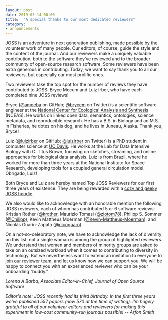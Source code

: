 ```yaml
---
layout: post
date: 2019-05-14 00:00
title:  "A special thanks to our most dedicated reviewers"
category:
- announcements
---
```


JOSS is an adventure in next generation publishing, made possible by the volunteer work of many people. Our editors, of course, guide the style and the content of the journal. And our reviewers make a uniquely valuable contribution, both to the software they’ve reviewed and to the broader community of open-source research software. Some reviewers have been extra generous in contributing. Today, we want to say thank you to all our reviewers, but especially our most prolific ones.

Two reviewers take the top spot for the number of reviews they have contributed to JOSS: 
Bryce Mecum and Luiz Irber, who have each completed nine JOSS reviews!

Bryce ([@amoeba](https://github.com/amoeba) on GitHub; [@brycem](https://twitter.com/brycem) on Twitter) is a scientific software engineer at the [National Center for Ecological Analysis and Synthesis](https://www.nceas.ucsb.edu/) (NCEAS). He works on linked open data, semantics, ontologies, science metadata, and reproducible research. He has a B.S. in Biology and an M.S. in Fisheries, he dotes on his dog, and he lives in Juneau, Alaska. Thank you, Bryce!

Luiz ([@luizirber](https://github.com/luizirber) on GitHub; [@luizirber](https://twitter.com/luizirber) on Twitter) is a PhD student in computer science at [UC Davis](https://www.ucdavis.edu/). He works at the Lab for Data Intensive Biology with C. Titus Brown, focusing on sketches, streaming, and online approaches for biological data analysis. Luiz is from Brazil, where he worked for more than three years at the National Institute for Space Research, developing tools for a coupled general circulation model. Obrigado, Luiz!

Both Bryce and Luiz are hereby named Top JOSS Reviewers for our first three years of existence. They are being rewarded with a [cozy and geeky JOSS hoodie](https://shop.spreadshirt.com/numfocus/joss+the+journal+of+open+source+software+logo-A5c07035bf937642bf0780f56?productType=20&appearance=251).

We also would like to acknowledge with an honorable mention the following JOSS reviewers, each of whom has contributed 5 or 6 software reviews: Kristian Rother ([@krother](https://github.com/krother), Maurizio Tomasi ([@ziotom78](https://github.com/ziotom78)), Philipp S. Sommer ([@Chilipp](https://github.com/Chilipp)), Kevin Mattheus Moerman ([@Kevin-Mattheus-Moerman](https://github.com/Kevin-Mattheus-Moerman)), and Nicolás Guarín-Zapata ([@nicoguaro](https://github.com/nicoguaro)).

On a not-so-celebratory note, we have to acknowledge the lack of diversity on this list: not a single woman is among the group of highlighted reviewers. We understand that women and members of minority groups are asked to take on an outsized workload when it comes to contributing to diversity in technology. But we nevertheless want to extend an invitation to everyone to [join our reviewer team](http://joss.theoj.org/reviewer-signup.html), and let us know how we can support you. We will be happy to connect you with an experienced reviewer who can be your onboarding “buddy.” 

_Lorena A Barba, Associate Editor-in-Chief, Journal of Open Source Software_

_Editor's note: JOSS recently had its third birthday. In the first three years we've published 557 papers (now 570 at the time of writing). I'm hugely grateful to all of our volunteer editors and reviewers for making this experiment in low-cost community-run journals possible! -- Arfon Smith_
